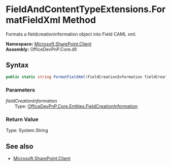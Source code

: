 # FieldAndContentTypeExtensions.FormatFieldXml Method  
Formats a fieldcreationinformation object into Field CAML xml.  

**Namespace:** [Microsoft.SharePoint.Client](Microsoft.SharePoint.Client.md)  
**Assembly:** OfficeDevPnP.Core.dll  
## Syntax
```C#
public static string FormatFieldXml(FieldCreationInformation fieldCreationInformation)
```
### Parameters
*fieldCreationInformation*  
&emsp;&emsp;Type: [OfficeDevPnP.Core.Entities.FieldCreationInformation](OfficeDevPnP.Core.Entities.FieldCreationInformation.md)  
### Return Value
Type: System.String  


## See also
- [Microsoft.SharePoint.Client](Microsoft.SharePoint.Client.md)
